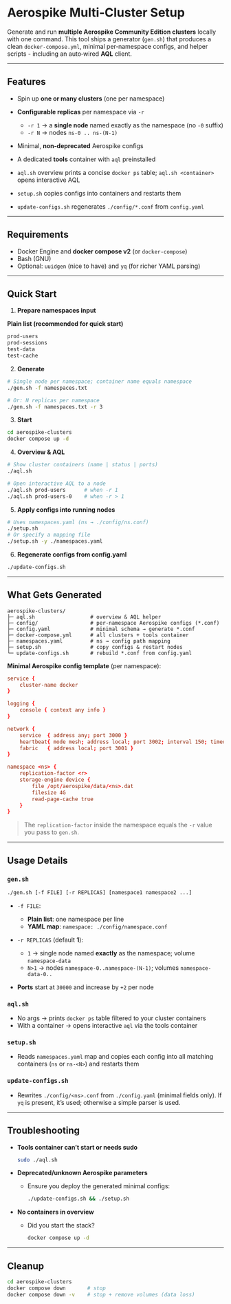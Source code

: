 # Aerospike Multi‑Cluster Setup

Generate and run **multiple Aerospike Community Edition clusters** locally with one command. This tool ships a generator (`gen.sh`) that produces a clean `docker-compose.yml`, minimal per‑namespace configs, and helper scripts - including an auto‑wired **AQL** client.

---

## Features

- Spin up **one or many clusters** (one per namespace)
- **Configurable replicas** per namespace via `-r`
  - `-r 1` → a **single node** named exactly as the namespace (no `-0` suffix)
  - `-r N` → nodes `ns-0 .. ns-(N-1)`

- Minimal, **non‑deprecated** Aerospike configs
- A dedicated **tools** container with `aql` preinstalled
- `aql.sh` overview prints a concise `docker ps` table; `aql.sh <container>` opens interactive AQL
- `setup.sh` copies configs into containers and restarts them
- `update-configs.sh` regenerates `./config/*.conf` from `config.yaml`

---

## Requirements

- Docker Engine and **docker compose v2** (or `docker-compose`)
- Bash (GNU)
- Optional: `uuidgen` (nice to have) and `yq` (for richer YAML parsing)

---

## Quick Start

1. **Prepare namespaces input**

**Plain list (recommended for quick start)**

```txt
prod-users
prod-sessions
test-data
test-cache
```

2. **Generate**

```bash
# Single node per namespace; container name equals namespace
./gen.sh -f namespaces.txt

# Or: N replicas per namespace
./gen.sh -f namespaces.txt -r 3
```

3. **Start**

```bash
cd aerospike-clusters
docker compose up -d
```

4. **Overview & AQL**

```bash
# Show cluster containers (name | status | ports)
./aql.sh

# Open interactive AQL to a node
./aql.sh prod-users      # when -r 1
./aql.sh prod-users-0    # when -r > 1
```

5. **Apply configs into running nodes**

```bash
# Uses namespaces.yaml (ns → ./config/ns.conf)
./setup.sh
# Or specify a mapping file
./setup.sh -y ./namespaces.yaml
```

6. **Regenerate configs from config.yaml**

```bash
./update-configs.sh
```

---

## What Gets Generated

```
aerospike-clusters/
├─ aql.sh                  # overview & AQL helper
├─ config/                 # per‑namespace Aerospike configs (*.conf)
├─ config.yaml             # minimal schema → generate *.conf
├─ docker-compose.yml      # all clusters + tools container
├─ namespaces.yaml         # ns → config path mapping
├─ setup.sh                # copy configs & restart nodes
└─ update-configs.sh       # rebuild *.conf from config.yaml
```

**Minimal Aerospike config template** (per namespace):

```conf
service {
    cluster-name docker
}

logging {
    console { context any info }
}

network {
    service  { address any; port 3000 }
    heartbeat{ mode mesh; address local; port 3002; interval 150; timeout 10 }
    fabric   { address local; port 3001 }
}

namespace <ns> {
    replication-factor <r>
    storage-engine device {
        file /opt/aerospike/data/<ns>.dat
        filesize 4G
        read-page-cache true
    }
}
```

> The `replication-factor` inside the namespace equals the `-r` value you pass to `gen.sh`.

---

## Usage Details

### `gen.sh`

```bash
./gen.sh [-f FILE] [-r REPLICAS] [namespace1 namespace2 ...]
```

- `-f FILE`:
  - **Plain list**: one namespace per line
  - **YAML map**: `namespace: ./config/namespace.conf`

- `-r REPLICAS` (default **1**):
  - `1` → single node named **exactly** as the namespace; volume `namespace-data`
  - `N>1` → nodes `namespace-0..namespace-(N-1)`; volumes `namespace-data-0..`

- **Ports** start at `30000` and increase by `+2` per node

### `aql.sh`

- No args → prints `docker ps` table filtered to your cluster containers
- With a container → opens interactive `aql` via the tools container

### `setup.sh`

- Reads `namespaces.yaml` map and copies each config into all matching containers (`ns` or `ns-<N>`) and restarts them

### `update-configs.sh`

- Rewrites `./config/<ns>.conf` from `./config.yaml` (minimal fields only). If `yq` is present, it’s used; otherwise a simple parser is used.

---

## Troubleshooting

- **Tools container can’t start or needs sudo**

  ```bash
  sudo ./aql.sh
  ```

- **Deprecated/unknown Aerospike parameters**
  - Ensure you deploy the generated minimal configs:

    ```bash
    ./update-configs.sh && ./setup.sh
    ```

- **No containers in overview**
  - Did you start the stack?

    ```bash
    docker compose up -d
    ```

---

## Cleanup

```bash
cd aerospike-clusters
docker compose down       # stop
docker compose down -v    # stop + remove volumes (data loss)
```
